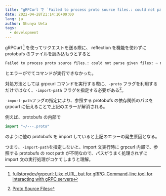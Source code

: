 ```yaml
---
title: "gRPCurl で `Failed to process proto source files.: could not parse given files:` エラーが出たときの対処方法"
date: 2022-04-28T21:14:16+09:00
lang: ja
author: Shunya Ueta
tags:
  - development
---
```


gRPCurl [^grpcurl] を使ってリクエストを送る際に、 reflection を機能を使わずに protobufs のファイルを読み込もうとすると

```bash
Failed to process proto source files.: could not parse given files: ~ no such file or directory
```

とエラーがでてコマンドが実行できなかった。

対処方法としては grpcurl コマンドを実行する際に、`-proto` フラグを利用するだけではなく、`-import-path` フラグを指定する必要がある[^proto]。

`-import-path`フラグの指定により、参照する protobufs の依存関係のパスを grpcurl に伝えることで上記のエラーが解消される。

例えば、protobufs の内部で

```proto
import "~/---.proto"
```

のように他の protobufs を import していると上記のエラーの発生原因となる。

つまり、`-import-path`を指定しないと、import 文実行時に grpcurl 内部で、参照する protobufs の root path が不明なので、パスがうまく処理されずに import 文の実行処理がコケてしまうと理解。

[^grpcurl]: [fullstorydev/grpcurl: Like cURL, but for gRPC: Command\-line tool for interacting with gRPC servers](https://github.com/fullstorydev/grpcurl)
[^proto]: [Proto Source Files](https://github.com/fullstorydev/grpcurl#proto-source-files)
